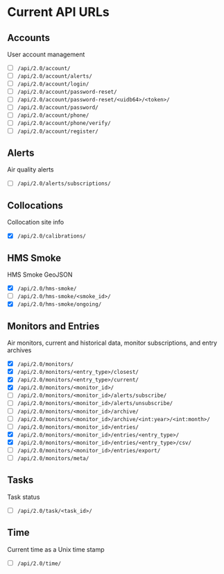 # Current API URLs

## Accounts

User account management

- [ ] `/api/2.0/account/`
- [ ] `/api/2.0/account/alerts/`
- [ ] `/api/2.0/account/login/`
- [ ] `/api/2.0/account/password-reset/`
- [ ] `/api/2.0/account/password-reset/<uidb64>/<token>/`
- [ ] `/api/2.0/account/password/`
- [ ] `/api/2.0/account/phone/`
- [ ] `/api/2.0/account/phone/verify/`
- [ ] `/api/2.0/account/register/`

## Alerts

Air quality alerts

- [ ] `/api/2.0/alerts/subscriptions/`

## Collocations

Collocation site info

- [x] `/api/2.0/calibrations/`

## HMS Smoke

HMS Smoke GeoJSON

- [x] `/api/2.0/hms-smoke/`
- [ ] `/api/2.0/hms-smoke/<smoke_id>/`
- [x] `/api/2.0/hms-smoke/ongoing/`

## Monitors and Entries

Air monitors, current and historical data, monitor subscriptions, and entry archives

- [x] `/api/2.0/monitors/`
- [x] `/api/2.0/monitors/<entry_type>/closest/`
- [x] `/api/2.0/monitors/<entry_type>/current/`
- [x] `/api/2.0/monitors/<monitor_id>/`
- [ ] `/api/2.0/monitors/<monitor_id>/alerts/subscribe/`
- [ ] `/api/2.0/monitors/<monitor_id>/alerts/unsubscribe/`
- [ ] `/api/2.0/monitors/<monitor_id>/archive/`
- [ ] `/api/2.0/monitors/<monitor_id>/archive/<int:year>/<int:month>/`
- [ ] `/api/2.0/monitors/<monitor_id>/entries/`
- [x] `/api/2.0/monitors/<monitor_id>/entries/<entry_type>/`
- [x] `/api/2.0/monitors/<monitor_id>/entries/<entry_type>/csv/`
- [ ] `/api/2.0/monitors/<monitor_id>/entries/export/`
- [ ] `/api/2.0/monitors/meta/`

## Tasks

Task status

- [ ] `/api/2.0/task/<task_id>/`

## Time

Current time as a Unix time stamp

- [ ] `/api/2.0/time/`
